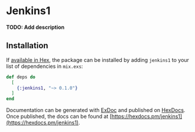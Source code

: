 # Jenkins1

**TODO: Add description**

## Installation

If [available in Hex](https://hex.pm/docs/publish), the package can be installed
by adding `jenkins1` to your list of dependencies in `mix.exs`:

```elixir
def deps do
  [
    {:jenkins1, "~> 0.1.0"}
  ]
end
```

Documentation can be generated with [ExDoc](https://github.com/elixir-lang/ex_doc)
and published on [HexDocs](https://hexdocs.pm). Once published, the docs can
be found at [https://hexdocs.pm/jenkins1](https://hexdocs.pm/jenkins1).

